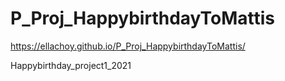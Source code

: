 # P_Proj_HappybirthdayToMattis

https://ellachoy.github.io/P_Proj_HappybirthdayToMattis/

Happybirthday_project1_2021
